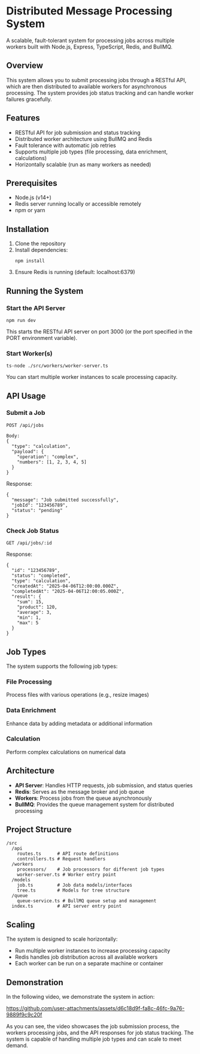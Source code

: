 # Distributed Message Processing System

A scalable, fault-tolerant system for processing jobs across multiple workers built with Node.js, Express, TypeScript, Redis, and BullMQ.

## Overview

This system allows you to submit processing jobs through a RESTful API, which are then distributed to available workers for asynchronous processing. The system provides job status tracking and can handle worker failures gracefully.

## Features

- RESTful API for job submission and status tracking
- Distributed worker architecture using BullMQ and Redis
- Fault tolerance with automatic job retries
- Supports multiple job types (file processing, data enrichment, calculations)
- Horizontally scalable (run as many workers as needed)

## Prerequisites

- Node.js (v14+)
- Redis server running locally or accessible remotely
- npm or yarn

## Installation

1. Clone the repository
2. Install dependencies:
   ```
   npm install
   ```
3. Ensure Redis is running (default: localhost:6379)

## Running the System

### Start the API Server

```
npm run dev
```

This starts the RESTful API server on port 3000 (or the port specified in the PORT environment variable).

### Start Worker(s)

```
ts-node ./src/workers/worker-server.ts
```

You can start multiple worker instances to scale processing capacity.

## API Usage

### Submit a Job

```
POST /api/jobs

Body:
{
  "type": "calculation",
  "payload": {
    "operation": "complex",
    "numbers": [1, 2, 3, 4, 5]
  }
}
```

Response:
```
{
  "message": "Job submitted successfully",
  "jobId": "123456789",
  "status": "pending"
}
```

### Check Job Status

```
GET /api/jobs/:id
```

Response:
```
{
  "id": "123456789",
  "status": "completed",
  "type": "calculation",
  "createdAt": "2025-04-06T12:00:00.000Z",
  "completedAt": "2025-04-06T12:00:05.000Z",
  "result": {
    "sum": 15,
    "product": 120,
    "average": 3,
    "min": 1,
    "max": 5
  }
}
```

## Job Types

The system supports the following job types:

### File Processing
Process files with various operations (e.g., resize images)

### Data Enrichment
Enhance data by adding metadata or additional information

### Calculation
Perform complex calculations on numerical data

## Architecture

- **API Server**: Handles HTTP requests, job submission, and status queries
- **Redis**: Serves as the message broker and job queue
- **Workers**: Process jobs from the queue asynchronously
- **BullMQ**: Provides the queue management system for distributed processing

## Project Structure

```
/src
  /api
    routes.ts      # API route definitions
    controllers.ts # Request handlers
  /workers
    processors/    # Job processors for different job types
    worker-server.ts # Worker entry point
  /models
    job.ts         # Job data models/interfaces
    tree.ts        # Models for tree structure
  /queue
    queue-service.ts # BullMQ queue setup and management
  index.ts         # API server entry point
```

## Scaling

The system is designed to scale horizontally:
- Run multiple worker instances to increase processing capacity
- Redis handles job distribution across all available workers
- Each worker can be run on a separate machine or container

## Demonstration

In the following video, we demonstrate the system in action:

https://github.com/user-attachments/assets/d6c18d9f-fa8c-46fc-9a76-9889f9c9c20f

As you can see, the video showcases the job submission process, the workers processing jobs, and the API responses for job status tracking. The system is capable of handling multiple job types and can scale to meet demand.
